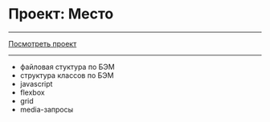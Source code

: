 # Проект: Место
-  -  -
[Посмотреть проект](https://artemmazin.github.io/mesto/index.html)
-  -  -
* файловая стуктура по БЭМ
* структура классов по БЭМ
* javascript
* flexbox
* grid
* media-запросы
